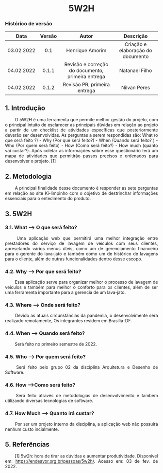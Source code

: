 # <center> 5W2H

### Histórico de versão
| Data | Versão | Autor | Descrição |
| :-:|:-:|:-:|:-: |
| 03.02.2022| 0.1 | Henrique Amorim | Criação e elaboração do documento |
| 04.02.2022 | 0.1.1 | Revisão e correção do documento, primeira entrega | Natanael Filho |
| 04.02.2022 | 0.1.2 | Revisão PR, primeira entrega | Nilvan Peres |



## 1. Introdução

<p align="justify">&emsp;&emsp;
  O 5W2H é uma ferramenta que permite melhor gestão do projeto, com o principal intuito de esclarecer as principais dúvidas em relação ao projeto a partir de um checklist de atividades específicas que posteriormente deverão ser desenvolvidas. As perguntas a serem respondidas são: What (o que será feito ?) - Why (Por que será feito?) - When (Quando será feito? ) - Who (Por quem será feito) - How (Como será feito?) - How much (quanto vai custar?). Após coletar as informações sobre esse questionário terá um mapa de atividades que permitirão passos precisos e ordenados para desenvolver o projeto. [1]
</p>

## 2. Metodologia

<p align="justify">&emsp;&emsp;
    A principal finalidade desse documento é responder as sete perguntas em relação ao site Ki-limpinho com o objetivo de destrinchar informações essenciais para o entedimento do produto.
</p>


## 3. 5W2H

### 3.1. What --> O que será feito?

<p align="justify">&emsp;&emsp;
  Uma aplicação web que permitirá uma melhor integração entre prestadores do serviço de lavagem de veículos com seus clientes, apresetando vários menus úteis, como um de gerenciamento financeiro para o gerente do lava-jato e também como um de histórico de lavagens para o cliente, além de outras funcionalidades dentro desse escopo.
</p>

###  4.2. Why --> Por que será feito?
<p align="justify">&emsp;&emsp;
Essa aplicação serve para organizar melhor o processo de lavagem de veículos e também para melhor o conforto para os clientes, além de ser uma ferramenta importante para a gerencia de um lava-jato.
</p>

### 4.3. Where --> Onde será feito?
<p align="justify">&emsp;&emsp;
  Devido as atuais circunstâncias da pandemia, o desenvolvimente será realizado remotamente, Os integrantes residem em Brasília-DF.
</p>

### 4.4. When --> Quando será feito?
<p align="justify">&emsp;&emsp;
  Será feito no primeiro semestre de 2022.
</p>


### 4.5. Who --> Por quem será feito?
<p align="justify">&emsp;&emsp;
  Será feito pelo grupo 02 da disciplina Arquitetura e Desenho de Software.
</p>

### 4.6. How -->Como será feito?
<p align="justify">&emsp;&emsp;
  Será feito através de metodologias de desenvolvimento e também utilizando diversas tecnologias de software.
</p>


### 4.7. How Much --> Quanto irá custar?
<p align="justify">&emsp;&emsp;
    Por ser um projeto interno da disciplina, a aplicação web não possuirá nenhum custo incialmente.
</p>


## 5. Referências
<p align="justify">&emsp;&emsp; [1] 5w2h: hora de tirar as dúvidas e aumentar produtividade. Disponível em: <a href="https://endeavor.org.br/pessoas/5w2h/" target="_blanck">https://endeavor.org.br/pessoas/5w2h/</a>. Acesso em: 03 de fev. de 2022.</p>